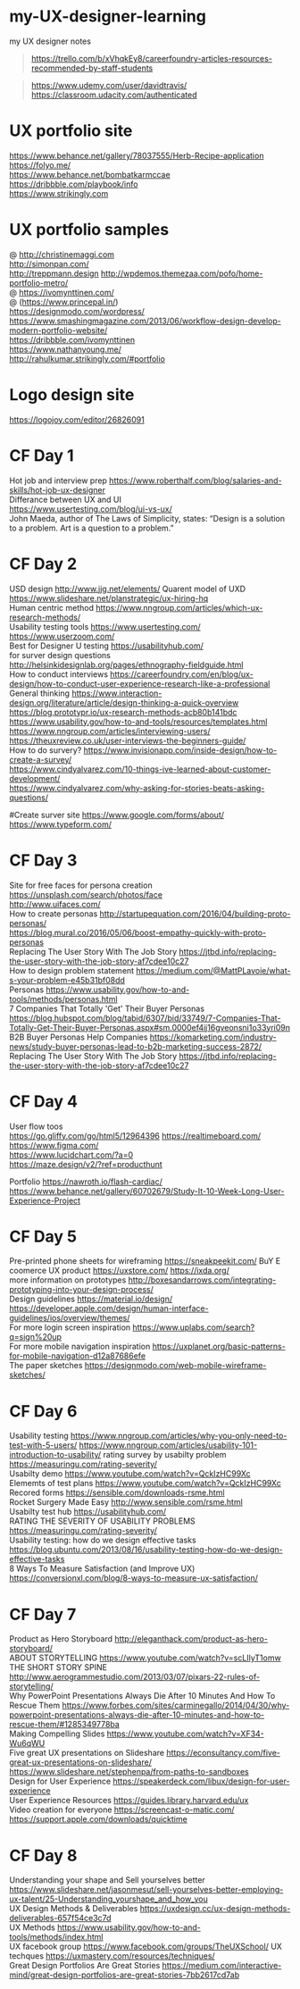 # my-UX-designer-learning
my UX designer notes
>https://trello.com/b/xVhqkEy8/careerfoundry-articles-resources-recommended-by-staff-students

> https://www.udemy.com/user/davidtravis/  
> https://classroom.udacity.com/authenticated  
# UX portfolio site  
https://www.behance.net/gallery/78037555/Herb-Recipe-application
 https://folyo.me/  
 https://www.behance.net/bombatkarmccae  
 https://dribbble.com/playbook/info  
 https://www.strikingly.com
 # UX portfolio samples
@  http://christinemaggi.com  
   http://simonpan.com/  
   http://treppmann.design
 http://wpdemos.themezaa.com/pofo/home-portfolio-metro/  
 @ https://ivomynttinen.com/  
 @ (https://www.princepal.in/)    
 https://designmodo.com/wordpress/  
 https://www.smashingmagazine.com/2013/06/workflow-design-develop-modern-portfolio-website/  
 https://dribbble.com/ivomynttinen  
 https://www.nathanyoung.me/  
 http://rahulkumar.strikingly.com/#portfolio  
# Logo design site 
 https://logojoy.com/editor/26826091  

# CF Day 1
 Hot job and interview prep
 https://www.roberthalf.com/blog/salaries-and-skills/hot-job-ux-designer  
 Differance between UX and UI  
 https://www.usertesting.com/blog/ui-vs-ux/  
 John Maeda, author of The Laws of Simplicity, states: “Design is a solution to a problem. Art is a question to a problem.” 
 # CF Day 2
 USD design  http://www.jjg.net/elements/
 Quarent model of UXD  https://www.slideshare.net/planstrategic/ux-hiring-hq  
 Human centric method https://www.nngroup.com/articles/which-ux-research-methods/  
 Usability testing tools   https://www.usertesting.com/   
 https://www.userzoom.com/    
Best for Designer U testing   https://usabilityhub.com/    
for surver design questions  http://helsinkidesignlab.org/pages/ethnography-fieldguide.html  
How to conduct interviews   https://careerfoundry.com/en/blog/ux-design/how-to-conduct-user-experience-research-like-a-professional  
General thinking  https://www.interaction-design.org/literature/article/design-thinking-a-quick-overview  
https://blog.prototypr.io/ux-research-methods-acb80b141bdc  
https://www.usability.gov/how-to-and-tools/resources/templates.html  
https://www.nngroup.com/articles/interviewing-users/  
https://theuxreview.co.uk/user-interviews-the-beginners-guide/    
How to do survery?
https://www.invisionapp.com/inside-design/how-to-create-a-survey/    
https://www.cindyalvarez.com/10-things-ive-learned-about-customer-development/  
https://www.cindyalvarez.com/why-asking-for-stories-beats-asking-questions/

#Create surver site  https://www.google.com/forms/about/  
https://www.typeform.com/   

# CF Day 3
Site for free faces for persona creation   https://unsplash.com/search/photos/face    
http://www.uifaces.com/  
How to create personas  http://startupequation.com/2016/04/building-proto-personas/    
https://blog.mural.co/2016/05/06/boost-empathy-quickly-with-proto-personas    
Replacing The User Story With The Job Story  https://jtbd.info/replacing-the-user-story-with-the-job-story-af7cdee10c27    
How to design problem statement  https://medium.com/@MattPLavoie/what-s-your-problem-e45b31bf08dd    
Personas  https://www.usability.gov/how-to-and-tools/methods/personas.html    
7 Companies That Totally 'Get' Their Buyer Personas  https://blog.hubspot.com/blog/tabid/6307/bid/33749/7-Companies-That-Totally-Get-Their-Buyer-Personas.aspx#sm.0000ef4ij16gveonsni1o33yri09n    
B2B Buyer Personas Help Companies   https://komarketing.com/industry-news/study-buyer-personas-lead-to-b2b-marketing-success-2872/   
Replacing The User Story With The Job Story  https://jtbd.info/replacing-the-user-story-with-the-job-story-af7cdee10c27    

# CF Day 4
User flow toos  
https://go.gliffy.com/go/html5/12964396
https://realtimeboard.com/  
https://www.figma.com/  
https://www.lucidchart.com/?a=0  
https://maze.design/v2/?ref=producthunt

Portfolio  https://nawroth.io/flash-cardiac/   
https://www.behance.net/gallery/60702679/Study-It-10-Week-Long-User-Experience-Project  

# CF Day 5 
Pre-printed phone sheets for wireframing  https://sneakpeekit.com/
BuY E coomerce UX product  https://uxstore.com/ 
 https://ixda.org/  
 more information on prototypes http://boxesandarrows.com/integrating-prototyping-into-your-design-process/  
 Design guidelines  https://material.io/design/  https://developer.apple.com/design/human-interface-guidelines/ios/overview/themes/  
 For more login screen inspiration  https://www.uplabs.com/search?q=sign%20up  
 For more mobile navigation inspiration  https://uxplanet.org/basic-patterns-for-mobile-navigation-d12a87686efe  
 The paper sketches  https://designmodo.com/web-mobile-wireframe-sketches/  
 
 # CF Day 6
 Usability testing  https://www.nngroup.com/articles/why-you-only-need-to-test-with-5-users/    https://www.nngroup.com/articles/usability-101-introduction-to-usability/
 rating survey by usabilty problem  https://measuringu.com/rating-severity/  
 Usabilty demo  https://www.youtube.com/watch?v=QckIzHC99Xc  
 Elememts of test plans  https://www.youtube.com/watch?v=QckIzHC99Xc
 Recored forms  https://sensible.com/downloads-rsme.html  
 Rocket Surgery Made Easy  http://www.sensible.com/rsme.html  
 Usabilty test hub  https://usabilityhub.com/  
 RATING THE SEVERITY OF USABILITY PROBLEMS  https://measuringu.com/rating-severity/  
 Usability testing: how do we design effective tasks  https://blog.ubuntu.com/2013/08/16/usability-testing-how-do-we-design-effective-tasks  
 8 Ways To Measure Satisfaction (and Improve UX)  https://conversionxl.com/blog/8-ways-to-measure-ux-satisfaction/

# CF Day 7
Product as Hero Storyboard  http://eleganthack.com/product-as-hero-storyboard/  
ABOUT STORYTELLING  https://www.youtube.com/watch?v=scLIlyT1omw  
THE SHORT STORY SPINE  http://www.aerogrammestudio.com/2013/03/07/pixars-22-rules-of-storytelling/  
Why PowerPoint Presentations Always Die After 10 Minutes And How To Rescue Them  https://www.forbes.com/sites/carminegallo/2014/04/30/why-powerpoint-presentations-always-die-after-10-minutes-and-how-to-rescue-them/#1285349778ba  
Making Compelling Slides  https://www.youtube.com/watch?v=XF34-Wu6qWU  
Five great UX presentations on Slideshare  https://econsultancy.com/five-great-ux-presentations-on-slideshare/  https://www.slideshare.net/stephenpa/from-paths-to-sandboxes  
Design for User Experience  https://speakerdeck.com/libux/design-for-user-experience  
User Experience Resources  https://guides.library.harvard.edu/ux  
Video creation for everyone  https://screencast-o-matic.com/  
https://support.apple.com/downloads/quicktime

# CF Day 8
Understanding your shape and  Sell yourselves better  https://www.slideshare.net/jasonmesut/sell-yourselves-better-employing-ux-talent/25-Understanding_yourshape_and_how_you  
UX Design Methods & Deliverables  https://uxdesign.cc/ux-design-methods-deliverables-657f54ce3c7d  
UX Methods  https://www.usability.gov/how-to-and-tools/methods/index.html  
UX facebook group  https://www.facebook.com/groups/TheUXSchool/ 
UX techques  https://uxmastery.com/resources/techniques/  
Great Design Portfolios Are Great Stories  https://medium.com/interactive-mind/great-design-portfolios-are-great-stories-7bb2617cd7ab



 
 
 
 
